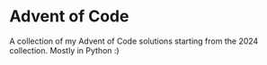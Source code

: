 # Advent of Code

A collection of my Advent of Code solutions starting from
the 2024 collection. Mostly in Python :)

